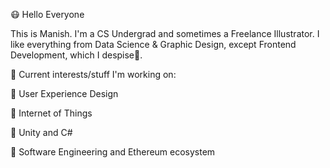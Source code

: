 😷 Hello Everyone

This is Manish. I'm a CS Undergrad and sometimes a Freelance Illustrator. I like everything from Data Science & Graphic Design, except Frontend Development, which I despise🤢.

👾 Current interests/stuff I'm working on:

🔷 User Experience Design

🔷 Internet of Things

🔷 Unity and C#

🔷 Software Engineering and Ethereum ecosystem
